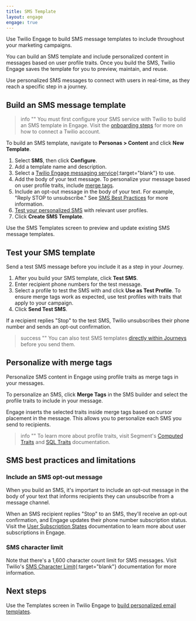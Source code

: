 ```yaml
---
title: SMS Template
layout: engage
engage: true
---
```

Use Twilio Engage to build SMS message templates to include throughout your marketing campaigns.

You can build an SMS template and include personalized content in messages based on user profile traits. Once you build the SMS, Twilio Engage saves the template for you to preview, maintain, and reuse.

Use personalized SMS messages to connect with users in real-time, as they reach a specific step in a journey.

## Build an SMS message template

> info ""
> You must first configure your SMS service with Twilio to build an SMS template in Engage. Visit the [onboarding steps](/docs/engage/overview/onboarding/) for more on how to connect a Twilio account.

To build an SMS template, navigate to **Personas > Content** and click **New Template**.

1. Select **SMS**, then click **Configure**.
2. Add a template name and description.
3. Select a [Twilio Engage messaging service](https://support.twilio.com/hc/en-us/articles/223181308-Getting-started-with-Messaging-Services){:target="blank"} to use.  
4. Add the body of your text message. To personalize your message based on user profile traits, include [merge tags](#personalize-with-merge-tags).
  1. Include an opt-out message in the body of your text. For example, "Reply STOP to unsubscribe." See [SMS Best Practices](#sms-best-practices-and-limitations) for more information.
5. [Test your personalized SMS](#test-your-sms-template) with relevant user profiles.
6. Click **Create SMS Template**.

Use the SMS Templates screen to preview and update existing SMS message templates.

## Test your SMS template

Send a test SMS message before you include it as a step in your Journey.

1. After you build your SMS template, click **Test SMS**.
2. Enter recipient phone numbers for the test message.
3. Select a profile to test the SMS with and click  **Use as Test Profile**. To ensure merge tags work as expected, use test profiles with traits that apply to your campaign.
4. Click **Send Test SMS**.

If a recipient replies "Stop" to the test SMS, Twilio unsubscribes their phone number and sends an opt-out confirmation.

> success ""
> You can also test SMS templates [directly within Journeys](/docs/engage/journeys/build-journey/#send-an-sms) before you send them.

## Personalize with merge tags

Personalize SMS content in Engage using profile traits as merge tags in your messages.

To personalize an SMS, click **Merge Tags** in the SMS builder and select the profile traits to include in your message.

Engage inserts the selected traits inside merge tags based on cursor placement in the message. This allows you to personalize each SMS you send to recipients.  

> info ""
> To learn more about profile traits, visit Segment's [Computed Traits](/docs/personas/computed-traits/) and [SQL Traits](/docs/personas/sql-traits/) documentation.

## SMS best practices and limitations

### Include an SMS opt-out message

When you build an SMS, it's important to include an opt-out message in the body of your text that informs recipients they can unsubscribe from a message channel.

When an SMS recipient replies "Stop" to an SMS, they'll receive an opt-out confirmation, and Engage updates their phone number subscription status. Visit the [User Subscription States](/docs/engage/profiles/user-subscriptions/subscription-states/) documentation to learn more about user subscriptions in Engage.

### SMS character limit

Note that there's a 1,600 character count limit for SMS messages.
Visit Twilio's [SMS Character Limit](https://www.twilio.com/docs/glossary/what-sms-character-limit ){:target="blank"} documentation for more information.

## Next steps

Use the Templates screen in Twilio Engage to [build personalized email templates](/docs/engage/content/email/template/).
